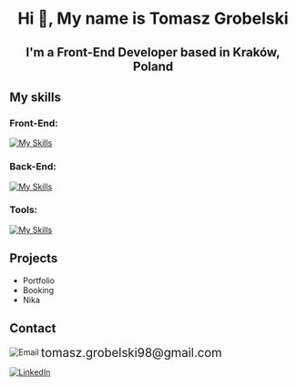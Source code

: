 <h1 align="center">Hi 👋, My name is Tomasz Grobelski</h1>
<h2 align="center">I'm a Front-End Developer based in Kraków, Poland</h2>


## My skills

<h3 align="left">Front-End:</h3>

[![My Skills](https://skillicons.dev/icons?i=html,css,sass,tailwind,js,ts,react)](https://skillicons.dev)
<h3 align="left">Back-End:</h3>

[![My Skills](https://skillicons.dev/icons?i=nodejs,express,mongodb)](https://skillicons.dev)

<h3 align="left">Tools:</h3>

[![My Skills](https://skillicons.dev/icons?i=vscode,git,babel,webpack,vite)](https://skillicons.dev)

## Projects

- Portfolio
- Booking
- Nika

## Contact 

<p align="start">
  <a href="mailto:tomasz.grobelski98@gmail.com" style="text-decoration: none;">
    <img src="https://img.icons8.com/?size=48&id=mXcvtsj8e1Ug&format=gif" alt="Email" style="vertical-align: middle;" />
    <span style="font-size: 1.5em; vertical-align: middle;">tomasz.grobelski98@gmail.com</span>
  </a>
</p>

[![LinkedIn](https://img.icons8.com/?size=48&id=13930&format=png)](https://www.linkedin.com/in/tomasz-grobelski-6182b4145/)
